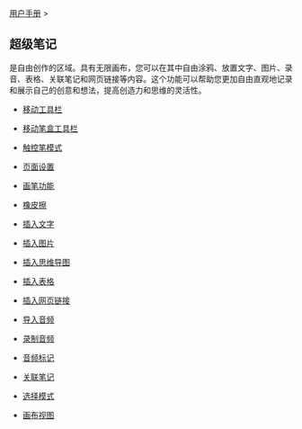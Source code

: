 [用户手册](/dragonnest/drawnote/manual) >



超级笔记
---

是自由创作的区域。具有无限画布，您可以在其中自由涂鸦、放置文字、图片、录音、表格、关联笔记和网页链接等内容。这个功能可以帮助您更加自由直观地记录和展示自己的创意和想法，提高创造力和思维的灵活性。

- [移动工具栏](move_toolbar.md)

- [移动笔盒工具栏](move_pencil_toolbar.md)

- [触控笔模式](stylus_mode.md)

- [页面设置](page_settings.md)

- [画笔功能](brush_function.md)

- [橡皮擦](eraser.md)

- [插入文字](insert_text.md)

- [插入图片](insert_picture.md)

- [插入思维导图](Insert_mind_map.md)

- [插入表格](insert_table.md)

- [插入网页链接](insert_web_link.md)

- [导入音频](import_audio.md)

- [录制音频](record_audio.md)

- [音频标记](audio_marker.md)

- [关联笔记]()

- [选择模式]()

- [画布视图]()